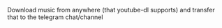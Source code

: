 Download music from anywhere (that youtube-dl supports) and transfer that to the telegram chat/channel
